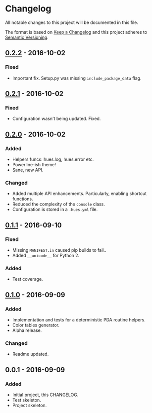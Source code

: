 # Changelog
All notable changes to this project will be documented in this file.

The format is based on [Keep a Changelog](http://keepachangelog.com/) 
and this project adheres to [Semantic Versioning](http://semver.org/).

## [0.2.2] - 2016-10-02
### Fixed
- Important fix. Setup.py was missing `include_package_data` flag.


## [0.2.1] - 2016-10-02
### Fixed
- Configuration wasn't being updated. Fixed.


## [0.2.0] - 2016-10-02
### Added
- Helpers funcs: hues.log, hues.error etc.
- Powerline-ish theme!
- Sane, new API.

### Changed
- Added multiple API enhancements. Particularly, enabling shortcut functions.
- Reduced the complexity of the `console` class.
- Configuration is stored in a `.hues.yml` file.


## [0.1.1] - 2016-09-10
### Fixed
- Missing `MANIFEST.in` caused pip builds to fail..
- Added `__unicode__` for Python 2.

### Added
- Test coverage.


## [0.1.0] - 2016-09-09
### Added
- Implementation and tests for a deterministic PDA routine helpers.
- Color tables generator.
- Alpha release.

### Changed
- Readme updated.


## 0.0.1 - 2016-09-09
### Added
- Initial project, this CHANGELOG.
- Test skeleton.
- Project skeleton.


[UNRELEASED]: https://github.com/prashnts/hues/compare/0.2.1...HEAD
[0.2.2]: https://github.com/prashnts/hues/compare/0.2.1...0.2.2
[0.2.1]: https://github.com/prashnts/hues/compare/0.2.0...0.2.1
[0.2.0]: https://github.com/prashnts/hues/compare/0.1.1...0.2.0
[0.1.1]: https://github.com/prashnts/hues/compare/0.1.0...0.1.1
[0.1.0]: https://github.com/prashnts/hues/compare/0.0.1...0.1.0

